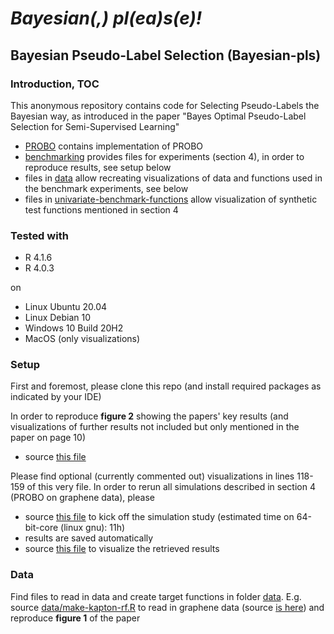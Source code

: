 
# *Bayesian(,) pl(ea)s(e)!*

## Bayesian Pseudo-Label Selection (Bayesian-pls) 

### Introduction, TOC
This anonymous repository contains code for Selecting Pseudo-Labels the Bayesian way, as introduced in the paper "Bayes Optimal Pseudo-Label Selection for Semi-Supervised Learning"

* [PROBO](PROBO) contains implementation of PROBO
* [benchmarking](benchmarking) provides files for experiments (section 4), in order to reproduce results, see setup below
* files in [data](data) allow recreating visualizations of data and functions used in the benchmark experiments, see below
* files in [univariate-benchmark-functions](univariate-benchmark-functions) allow visualization of synthetic test functions mentioned in section 4


### Tested with

- R 4.1.6
- R 4.0.3

on
- Linux Ubuntu 20.04
- Linux Debian 10
- Windows 10 Build 20H2 
- MacOS (only visualizations)


### Setup

First and foremost, please clone this repo (and install required packages as indicated by your IDE)

In order to reproduce **figure 2** showing the papers' key results (and visualizations of further results not included but only mentioned in the paper on page 10) 

* source [this file](benchmarking/viz-probo-all-comparisons.R)  

Please find optional (currently commented out) visualizations in lines 118-159 of this very file. In order to rerun all simulations described in section 4 (PROBO on graphene data), please 

* source [this file](benchmarking/main-PROBO-benchmarking-graphene.R) to kick off the simulation study (estimated time on 64-bit-core (linux gnu): 11h)
* results are saved automatically
* source [this file](benchmarking/viz-glcb-all-comparisons-new.R) to visualize the retrieved results


### Data

Find files to read in data and create target functions in folder [data](data). 
E.g. source [data/make-kapton-rf.R](data/make-kapton-rf.R) to read in graphene data (source [is here](https://www.sciencedirect.com/science/article/abs/pii/S0008622320305285)) and reproduce **figure 1** of the paper


